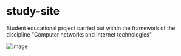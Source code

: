 # study-site
Student educational project carried out within the framework of the discipline "Computer networks and Internet technologies".

![image](https://github.com/evoliatra/study-site/assets/96312954/88835cba-785f-4b54-a453-7f3cdecd1970)

